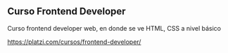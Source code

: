 ## Curso Frontend Developer ##

Curso frontend developer web, en donde se ve HTML, CSS a nivel básico

https://platzi.com/cursos/frontend-developer/